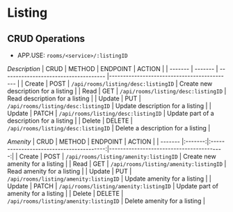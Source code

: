 # Listing

## CRUD Operations
* APP.USE: `rooms/<service>/:listingID`

*Description*
| CRUD    | METHOD  | ENDPOINT                              | ACTION                                      |
| ------- | ------- | ------------------------------------- |-------------------------------------------- |
| Create  | POST    | `/api/rooms/listing/desc:listingID`   | Create new description for a listing        |
| Read    | GET     | `/api/rooms/listing/desc:listingID`   | Read description for a listing              |
| Update  | PUT     | `/api/rooms/listing/desc:listingID`   | Update description for a listing            |
| Update  | PATCH   | `/api/rooms/listing/desc:listingID`   | Update part of a description for a listing  |
| Delete  | DELETE  | `/api/rooms/listing/desc:listingID`   | Delete a description for a listing          |

*Amenity*
| CRUD    | METHOD  | ENDPOINT                                 | ACTION                                   |
| ------- |:-------:|:----------------------------------------:|-----------------------------------------:|
| Create  | POST    | `/api/rooms/listing/amenity:listingID`   | Create new amenity for a listing         |
| Read    | GET     | `/api/rooms/listing/amenity:listingID`   | Read amenity for a listing               |
| Update  | PUT     | `/api/rooms/listing/amenity:listingID`   | Update amenity for a listing             |
| Update  | PATCH   | `/api/rooms/listing/amenity:listingID`   | Update part of amenity for a listing     |
| Delete  | DELETE  | `/api/rooms/listing/amenity:listingID`   | Delete amenity for a listing             |


